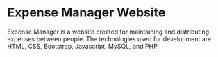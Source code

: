 # Expense Manager Website

Expense Manager is a website created for maintaining and distributing expenses between people. The technologies used for development are HTML, CSS, Bootstrap, Javascript, MySQL, and PHP.

